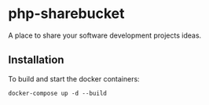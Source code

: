 # php-sharebucket
A place to share your software development projects ideas.

## Installation
To build and start the docker containers:

`docker-compose up -d --build`